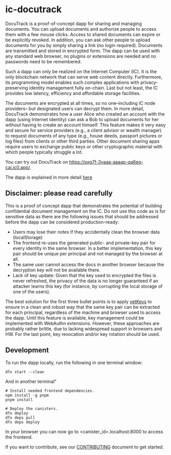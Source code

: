 # ic-docutrack

DocuTrack is a proof-of-concept dapp for sharing and managing documents. You can upload documents and authorize people to access them with a few mouse clicks. Access to shared documents can expire or be explicitly revoked. In addition, you can ask other people to upload documents for you by simply sharing a link (no login required).  Documents are transmitted and stored in encrypted form. The dapp can be used with any standard web browser, no plugins or extensions are needed and no passwords need to be remembered. 

Such a dapp can only be realized on the Internet Computer (IC). It is the only blockchain network that can serve web content directly. Furthermore, its programming model enables such complex applications with privacy-preserving identity management fully on-chain. Last but not least, the IC provides low latency, efficiency and affordable storage facilities.

The documents are encrypted at all times, so no one–including IC node providers– but designated users can decrypt them.
In more detail, DocuTrack demonstrates how a user Alice who created an account with the dapp (using Internet Identity) can ask a Bob to upload documents for her without having to create an account himself. 
This feature makes it very easy and secure for service providers (e.g., a client advisor or wealth manager) to request documents of any type (e.g., house deeds, passport pictures or log files) from clients or other third parties. 
Other document sharing apps require users to exchange public keys or other cryptographic material with which people typically struggle a lot. 

You can try out DocuTrack on https://pxg7f-3yaaa-aaaap-qa6eq-cai.ic0.app/.

The dapp is explained in more detail [here](./documentation.pdf)

## Disclaimer: please read carefully

This is a proof of concept dapp that demonstrates the potential of building confidential document management on the IC. Do not use this code as is for sensitive data as there are the following issues that should be addressed before the dapp can be considered production-ready:

- Users may lose their notes if they accidentally clean the browser data (localStorage) 
- The frontend re-uses the generated public- and private-key pair for every identity in the same browser. In a better implementation, this key pair should be unique per principal and not managed by the browser at all.
- The same user cannot access the docs in another browser because the decryption key will not be available there.
- Lack of key update: Given that the key used to encrypted the files is never refreshed, the privacy of the data is no longer guaranteed if an attacker learns this key (for instance, by corrupting the local storage of one of the users).

The best solution for the first three bullet points is to apply [vetKeys](https://internetcomputer.org/blog/features/vetkey-primer/) to ensure in a clean and robust way that the same key pair can be extracted for each principal, regardless of the machine and browser used to access the dapp. Until this feature is available, key management could be implemented with WebAuthn extensions. However, these approaches are probably rather brittle, due to lacking widespread support in browsers and HW. For the last point, key revocation and/or key rotation should be used.

## Development

To run the dapp locally, run the following in one terminal window:

```
dfx start --clean
```

And in another terminal"

```
# Install needed frontend dependencies.
npm install -g pnpm
pnpm install

# Deploy the canisters.
dfx deploy
dfx deps pull
dfx deps deploy
```

In your browser you can now go to <canister_id>.localhost:8000 to access the frontend.

If you want to contribute, see our [CONTRIBUTING](.github/CONTRIBUTING.md) document to get started.
